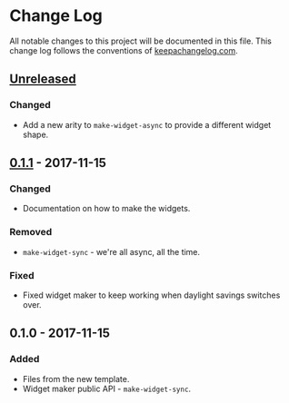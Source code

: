 # Change Log
All notable changes to this project will be documented in this file. This change log follows the conventions of [keepachangelog.com](http://keepachangelog.com/).

## [Unreleased]
### Changed
- Add a new arity to `make-widget-async` to provide a different widget shape.

## [0.1.1] - 2017-11-15
### Changed
- Documentation on how to make the widgets.

### Removed
- `make-widget-sync` - we're all async, all the time.

### Fixed
- Fixed widget maker to keep working when daylight savings switches over.

## 0.1.0 - 2017-11-15
### Added
- Files from the new template.
- Widget maker public API - `make-widget-sync`.

[Unreleased]: https://github.com/your-name/bare-http/compare/0.1.1...HEAD
[0.1.1]: https://github.com/your-name/bare-http/compare/0.1.0...0.1.1

